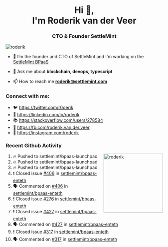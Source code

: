 <h1 align="center">Hi 👋,<br/> I'm Roderik van der Veer</h1>
<h3 align="center">CTO & Founder SettleMint</h3>

<p align="left"> <img src="https://komarev.com/ghpvc/?username=roderik" alt="roderik" /> </p>

- 🔭 I’m the founder and CTO of SettleMint and I'm working on the [SettleMint BPaaS](https://settlemint.com)

- 💬 Ask me about **blockchain, devops, typescript**

- 📫 How to reach me **roderik@settlemint.com**



### Connect with me:

- 🐦 https://twitter.com/r0derik
- 🏢 https://linkedin.com/in/roderik
- 📚 https://stackoverflow.com/users/278584
- 🙊 https://fb.com/roderik.van.der.veer
- 📸 https://instagram.com/roderik

### Recent Github Activity
<img src="https://github-readme-stats.vercel.app/api?username=roderik&show_icons=true&count_private=true" alt="roderik" align="right" height="190" />

<!--START_SECTION:activity-->
1. 🔥 Pushed to settlemint/bpaas-launchpad
2. 🔥 Pushed to settlemint/bpaas-launchpad
3. 🔥 Pushed to settlemint/bpaas-launchpad
4. ❗️ Closed issue [#406](https://github.com/settlemint/bpaas-enteth/issues/406) in [settlemint/bpaas-enteth](https://github.com/settlemint/bpaas-enteth)
5. 🗣 Commented on [#406](https://github.com/settlemint/bpaas-enteth/issues/406) in [settlemint/bpaas-enteth](https://github.com/settlemint/bpaas-enteth)
6. ❗️ Closed issue [#276](https://github.com/settlemint/bpaas-enteth/issues/276) in [settlemint/bpaas-enteth](https://github.com/settlemint/bpaas-enteth)
7. ❗️ Closed issue [#427](https://github.com/settlemint/bpaas-enteth/issues/427) in [settlemint/bpaas-enteth](https://github.com/settlemint/bpaas-enteth)
8. 🗣 Commented on [#427](https://github.com/settlemint/bpaas-enteth/issues/427) in [settlemint/bpaas-enteth](https://github.com/settlemint/bpaas-enteth)
9. ❗️ Closed issue [#317](https://github.com/settlemint/bpaas-enteth/issues/317) in [settlemint/bpaas-enteth](https://github.com/settlemint/bpaas-enteth)
10. 🗣 Commented on [#317](https://github.com/settlemint/bpaas-enteth/issues/317) in [settlemint/bpaas-enteth](https://github.com/settlemint/bpaas-enteth)
<!--END_SECTION:activity-->